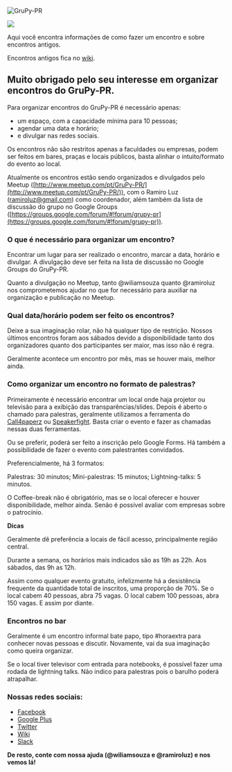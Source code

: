 ![GruPy-PR](https://avatars1.githubusercontent.com/u/13356579?v=3&s=200)

[![](http://grupypr.herokuapp.com/badge.svg)](https://grupypr.herokuapp.com/)

Aqui você encontra informações de como fazer um encontro e sobre encontros
antigos.

Encontros antigos fica no [wiki](https://github.com/GruPyPR/encontros/wiki).


## Muito obrigado pelo seu interesse em organizar encontros do GruPy-PR.

Para organizar encontros do GruPy-PR é necessário apenas:

* um espaço, com a capacidade mínima para 10 pessoas;
* agendar uma data e horário;
* e divulgar nas redes sociais.

Os encontros não são restritos apenas a faculdades ou empresas, podem ser feitos em bares, praças e locais públicos, basta alinhar o intuito/formato do evento ao local.

Atualmente os encontros estão sendo organizados e divulgados pelo Meetup ([http://www.meetup.com/pt/GruPy-PR/](http://www.meetup.com/pt/GruPy-PR/)), com o Ramiro Luz ([ramiroluz@gmail.com](mailto:ramiroluz@gmail.com)) como coordenador, além também da lista de discussão do grupo no Google Groups ([https://groups.google.com/forum/#!forum/grupy-pr](https://groups.google.com/forum/#!forum/grupy-pr)).

### O que é necessário para organizar um encontro?

Encontrar um lugar para ser realizado o encontro, marcar a data, horário e divulgar. A divulgação deve ser feita na lista de discussão no Google Groups do GruPy-PR.

Quanto a divulgação no Meetup, tanto @wiliamsouza quanto @ramiroluz nos comprometemos ajudar no que for necessário para auxiliar na organização e publicação no Meetup.

### Qual data/horário podem ser feito os encontros?

Deixe a sua imaginação rolar, não há qualquer tipo de restrição. Nossos últimos encontros foram aos sábados devido a disponibilidade tanto dos organizadores quanto dos participantes ser maior, mas isso não é regra.

Geralmente acontece um encontro por mês, mas se houver mais, melhor ainda.

### Como organizar um encontro no formato de palestras?

Primeiramente é necessário encontrar um local onde haja projetor ou televisão para a exibição das transparências/slides. Depois é aberto o chamado para palestras, geralmente utilizamos a ferramenta do [Call4paperz](http://call4paperz.com/) ou [Speakerfight](http://speakerfight.com/). Basta criar o evento e fazer as chamadas nessas duas ferramentas.

Ou se preferir, poderá ser feito a inscrição pelo Google Forms. Há também a possibilidade de fazer o evento com palestrantes convidados.

Preferencialmente, há 3 formatos:

Palestras: 30 minutos;
Mini-palestras: 15 minutos;
Lightning-talks: 5 minutos.

O Coffee-break não é obrigatório, mas se o local oferecer e houver disponibilidade, melhor ainda. Senão é possível avaliar com empresas sobre o patrocínio.

**Dicas**

Geralmente dê preferência a locais de fácil acesso, principalmente região central.

Durante a semana, os horários mais indicados são as 19h as 22h. Aos sábados, das 9h as 12h.

Assim como qualquer evento gratuito, infelizmente há a desistência frequente da quantidade total de inscritos, uma proporção de 70%. Se o local cabem 40 pessoas, abra 75 vagas. O local cabem 100 pessoas, abra 150 vagas. E assim por diante.

### Encontros no bar

Geralmente é um encontro informal bate papo, tipo #horaextra para conhecer novas pessoas e discutir. Novamente, vai da sua imaginação como queira organizar.

Se o local tiver televisor com entrada para notebooks, é possível fazer uma rodada de lightning talks. Não indico para palestras pois o barulho poderá atrapalhar.

### Nossas redes sociais:

* [Facebook](https://www.facebook.com/grupypr)
* [Google Plus]()
* [Twitter](https://twitter.com/grupypr)
* [Wiki](http://wiki.python.org.br/GrupyPr)
* [Slack](https://github.com/GruPyPR/encontros/wiki/slack)

**De resto, conte com nossa ajuda (@wiliamsouza e @ramiroluz) e nos vemos lá!**
